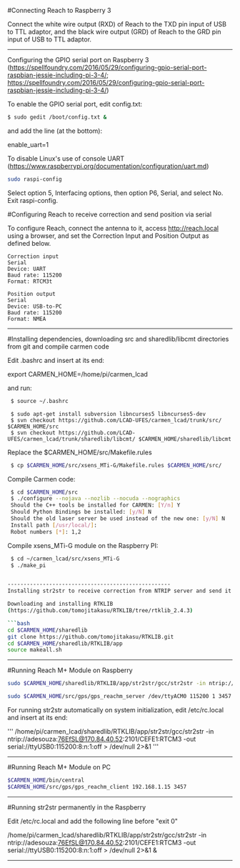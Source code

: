 #Connecting Reach to Raspberry 3

Connect the white wire output (RXD) of Reach to the TXD pin input of USB to TTL adaptor, and the black wire output (GRD) of Reach to the GRD pin input of USB to TTL adaptor.

---------------------------------------------------
Configuring the GPIO serial port on Raspberry 3 
(https://spellfoundry.com/2016/05/29/configuring-gpio-serial-port-raspbian-jessie-including-pi-3-4/;
https://spellfoundry.com/2016/05/29/configuring-gpio-serial-port-raspbian-jessie-including-pi-3-4/)

To enable the GPIO serial port, edit config.txt:

```bash
$ sudo gedit /boot/config.txt &
```

and add the line (at the bottom):

enable_uart=1

To disable Linux's use of console UART
(https://www.raspberrypi.org/documentation/configuration/uart.md)

```bash
sudo raspi-config
```

Select option 5, Interfacing options, then option P6, Serial, and select No. Exit raspi-config.
	

#Configuring Reach to receive correction and send position via serial

To configure Reach, connect the antenna to it, access http://reach.local using a browser, and set the Correction Input and Position Output as defined below.

```
Correction input
Serial
Device: UART
Baud rate: 115200
Format: RTCM3t

Position output
Serial
Device: USB-to-PC
Baud rate: 115200
Format: NMEA
```
---------------------------------------------------
#Installing dependencies, downloading src and sharedlib/libcmt directories from git and compile carmen code

Edit .bashrc and insert at its end:

export CARMEN_HOME=/home/pi/carmen_lcad

and run:

```bash
 $ source ~/.bashrc
```

```
 $ sudo apt-get install subversion libncurses5 libncurses5-dev
 $ svn checkout https://github.com/LCAD-UFES/carmen_lcad/trunk/src/ $CARMEN_HOME/src
 $ svn checkout https://github.com/LCAD-UFES/carmen_lcad/trunk/sharedlib/libcmt/ $CARMEN_HOME/sharedlib/libcmt
```

Replace the $CARMEN_HOME/src/Makefile.rules

```bash
 $ cp $CARMEN_HOME/src/xsens_MTi-G/Makefile.rules $CARMEN_HOME/src/
```

Compile Carmen code:

```bash
 $ cd $CARMEN_HOME/src
 $ ./configure --nojava --nozlib --nocuda --nographics
 Should the C++ tools be installed for CARMEN: [Y/n] Y
 Should Python Bindings be installed: [y/N] N
 Should the old laser server be used instead of the new one: [y/N] N
 Install path [/usr/local/]: 
 Robot numbers [*]: 1,2
```

Compile xsens_MTi-G module on the Raspberry PI:

```bash
 $ cd ~/carmen_lcad/src/xsens_MTi-G
 $ ./make_pi


---------------------------------------------------
Installing str2str to receive correction from NTRIP server and send it to Reach via S1 serial port

Downloading and installing RTKLIB
(https://github.com/tomojitakasu/RTKLIB/tree/rtklib_2.4.3)

```bash
cd $CARMEN_HOME/sharedlib
git clone https://github.com/tomojitakasu/RTKLIB.git
cd $CARMEN_HOME/sharedlib/RTKLIB/app
source makeall.sh
```
---------------------------------------------------
#Running Reach M+ Module on Raspberry

```bash
sudo $CARMEN_HOME/sharedlib/RTKLIB/app/str2str/gcc/str2str -in ntrip://adesouza:76EfSL@170.84.40.52:2101/CEFE1:RTCM3 -out serial://ttyUSB0:115200:8:n:1:off

sudo $CARMEN_HOME/src/gps/gps_reachm_server /dev/ttyACM0 115200 1 3457
```

For running str2str automatically on system initialization, edit /etc/rc.local and insert at its end:

'''
/home/pi/carmen_lcad/sharedlib/RTKLIB/app/str2str/gcc/str2str -in ntrip://adesouza:76EfSL@170.84.40.52:2101/CEFE1:RTCM3 -out serial://ttyUSB0:115200:8:n:1:off > /dev/null 2>&1
'''

---------------------------------------------------
#Running Reach M+ Module on PC

```bash
$CARMEN_HOME/bin/central
$CARMEN_HOME/src/gps/gps_reachm_client 192.168.1.15 3457 
```

--------------------------------------------------
#Running str2str permanently in the Raspberry

Edit /etc/rc.local and add the following line before "exit 0"

/home/pi/carmen_lcad/sharedlib/RTKLIB/app/str2str/gcc/str2str -in ntrip://adesouza:76EfSL@170.84.40.52:2101/CEFE1:RTCM3 -out serial://ttyUSB0:115200:8:n:1:off > /dev/null 2>&1 &

--------------------------------------------------
